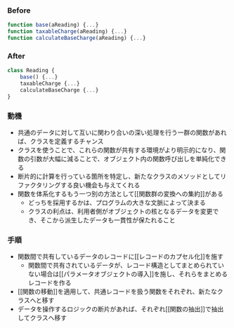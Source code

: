 ### Before

```javascript
function base(aReading) {...}
function taxableCharge(aReading) {...}
function calculateBaseCharge(aReading) {...}
```

### After

```javascript
class Reading {
	base() {...}
	taxableCharge {...}
	calculateBaseCharge {...}
}
```

### 動機

- 共通のデータに対して互いに関わり合いの深い処理を行う一群の関数があれば、クラスを定義するチャンス
- クラスを使うことで、これらの関数が共有する環境がより明示的になり、関数の引数が大幅に減ることで、オブジェクト内の関数呼び出しを単純化できる
- 断片的に計算を行っている箇所を特定し、新たなクラスのメソッドとしてリファクタリングする良い機会も与えてくれる
- 関数を体系化するもう一つ別の方法として[[関数群の変換への集約]]がある
	- どっちを採用するかは、プログラムの大きな文脈によって決まる
	- クラスの利点は、利用者側がオブジェクトの核となるデータを変更でき、そこから派生したデータも一貫性が保たれること

### 手順

- 関数間で共有しているデータのレコードに[[レコードのカプセル化]]を施す
	- 関数間で共有されているデータが、レコード構造としてまとめられていない場合は[[パラメータオブジェクトの導入]]を施し、それらをまとめるレコードを作る
- [[関数の移動]]を適用して、共通レコードを扱う関数をそれぞれ、新たなクラスへと移す
- データを操作するロジックの断片があれば、それぞれ[[関数の抽出]]で抽出してクラスへ移す
